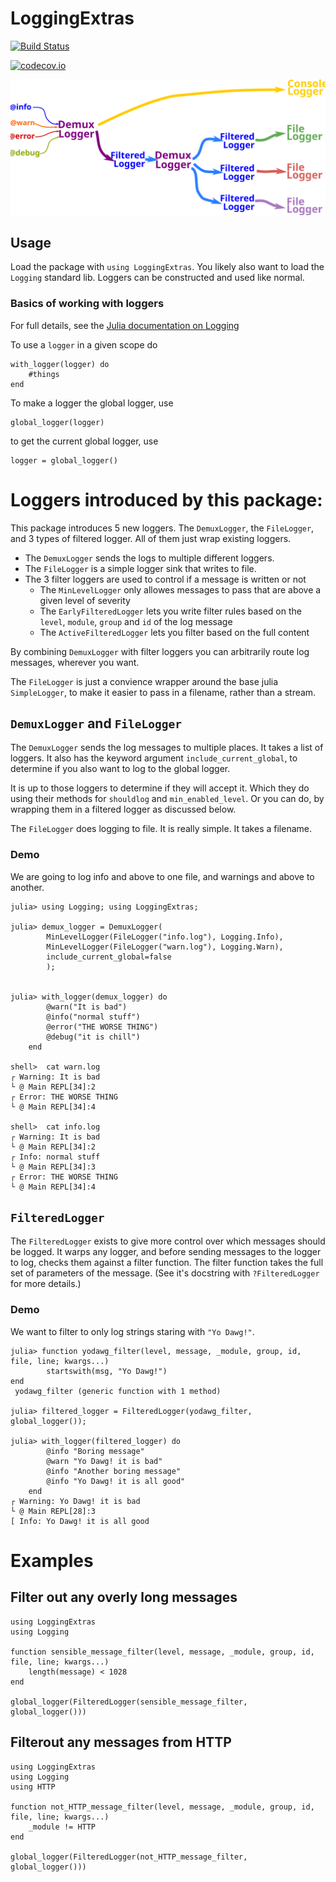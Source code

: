 # LoggingExtras

[![Build Status](https://travis-ci.org/oxinabox/LoggingExtras.jl.svg?branch=master)](https://travis-ci.org/oxinabox/LoggingExtras.jl)

[![codecov.io](http://codecov.io/github/oxinabox/LoggingExtras.jl/coverage.svg?branch=master)](http://codecov.io/github/oxinabox/LoggingExtras.jl?branch=master)

![Diagram showing how loggers connect](diag.svg)


## Usage
Load the package with `using LoggingExtras`.
You likely also want to load the `Logging` standard lib.
Loggers can be constructed and used like normal.


### Basics of working with loggers
For full details, see the [Julia documentation on Logging](https://docs.julialang.org/en/v1/stdlib/Logging/index.html)

To use a `logger` in a given scope do
```
with_logger(logger) do
	#things
end
```

To make a logger the global logger, use
```
global_logger(logger)
```

to get the current global logger, use
```
logger = global_logger()
```

# Loggers introduced by this package:


This package introduces 5 new loggers.
The `DemuxLogger`, the `FileLogger`, and 3 types of filtered logger.
All of them just wrap existing loggers.
 - The `DemuxLogger` sends the logs to multiple different loggers.
 - The `FileLogger` is a simple logger sink that writes to file.
 - The 3 filter loggers are used to control if a message is written or not
     - The `MinLevelLogger` only allowes messages to pass that are above a given level of severity
     - The `EarlyFilteredLogger` lets you write filter rules based on the `level`, `module`, `group` and `id` of the log message
     - The `ActiveFilteredLogger` lets you filter based on the full content


By combining `DemuxLogger` with filter loggers you can arbitrarily route log messages, wherever you want.

The `FileLogger` is just a convience wrapper around the base julia `SimpleLogger`,
to make it easier to pass in a filename, rather than a stream.


## `DemuxLogger` and `FileLogger`

The `DemuxLogger` sends the log messages to multiple places.
It takes a list of loggers.
It also has the keyword argument `include_current_global`,
to determine if you also want to log to the global logger.

It is up to those loggers to determine if they will accept it.
Which they do using their methods for `shouldlog` and `min_enabled_level`.
Or you can do, by wrapping them in a filtered logger  as discussed below.

The `FileLogger` does logging to file.
It is really simple.
It takes a filename.

### Demo
We are going to log info and above to one file,
and warnings and above to another.

```
julia> using Logging; using LoggingExtras;

julia> demux_logger = DemuxLogger(
		MinLevelLogger(FileLogger("info.log"), Logging.Info),
		MinLevelLogger(FileLogger("warn.log"), Logging.Warn),
		include_current_global=false
		);


julia> with_logger(demux_logger) do
		@warn("It is bad")
		@info("normal stuff")
		@error("THE WORSE THING")
		@debug("it is chill")
	end

shell>  cat warn.log
┌ Warning: It is bad
└ @ Main REPL[34]:2
┌ Error: THE WORSE THING
└ @ Main REPL[34]:4

shell>  cat info.log
┌ Warning: It is bad
└ @ Main REPL[34]:2
┌ Info: normal stuff
└ @ Main REPL[34]:3
┌ Error: THE WORSE THING
└ @ Main REPL[34]:4
```

## `FilteredLogger`

The `FilteredLogger` exists to give more control over which messages should be logged.
It warps any logger, and before sending messages to the logger to log,
checks them against a filter function.
The filter function takes the full set of parameters of the message.
(See it's docstring with `?FilteredLogger` for more details.)

### Demo
We want to filter to only log strings staring with `"Yo Dawg!"`.

```
julia> function yodawg_filter(level, message, _module, group, id, file, line; kwargs...)
		startswith(msg, "Yo Dawg!")
end
 yodawg_filter (generic function with 1 method)                                                                                     

julia> filtered_logger = FilteredLogger(yodawg_filter, global_logger());

julia> with_logger(filtered_logger) do
		@info "Boring message"
		@warn "Yo Dawg! it is bad"
		@info "Another boring message"
		@info "Yo Dawg! it is all good"
	end
┌ Warning: Yo Dawg! it is bad
└ @ Main REPL[28]:3
[ Info: Yo Dawg! it is all good
```



# Examples

## Filter out any overly long messages

```
using LoggingExtras
using Logging

function sensible_message_filter(level, message, _module, group, id, file, line; kwargs...)
	length(message) < 1028
end

global_logger(FilteredLogger(sensible_message_filter, global_logger()))
```


## Filterout any messages from HTTP

```
using LoggingExtras
using Logging
using HTTP

function not_HTTP_message_filter(level, message, _module, group, id, file, line; kwargs...)
	_module != HTTP
end

global_logger(FilteredLogger(not_HTTP_message_filter, global_logger()))
```

